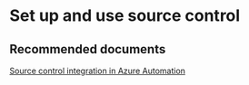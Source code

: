<properties
	pageTitle="Set up and use source control"
	description="Set up and use source control"
	service="microsoft.automation"
	resource="automationaccounts"
	authors="kasparks"
	displayOrder="9"
	selfHelpType="resource"
	supportTopicIds=""
	resourceTags=""
	productPesIds=""
	cloudEnvironments="public"
/>

# Set up and use source control

## **Recommended documents**
[Source control integration in Azure Automation](https://azure.microsoft.com/blog/azure-automation-source-control-13/)
